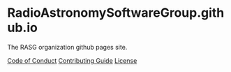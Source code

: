 # RadioAstronomySoftwareGroup.github.io
The RASG organization github pages site.

[Code of Conduct](CODE_OF_CONDUCT.md)
[Contributing Guide](CONTRIBUTING.md)
[License](LICENSE.md)
